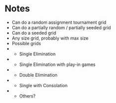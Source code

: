 # Notes

- Can do a random assignment tournament grid
- Can do a partially random / partially seeded grid
- Can do a seeded grid
- Any size grid, probably with max size
- Possible grids
- - Single Elimination
- - Single Elimination with play-in games
- - Double Elimination
- - Single with Consolation
- - Others?


